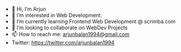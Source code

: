 - 👋 Hi, I’m Arjun
- 👀 I’m interested in Web Development.
- 🌱 I’m currently learning Frontend Web Development @ scrimba.com
- 💞️ I’m looking to collaborate on WebDev Projects
- 📫 How to reach me: arjunbalan1994@gmail.com
- Twitter: https://twitter.com/arjunbalan1994

<!---
arjunultra/arjunultra is a ✨ special ✨ repository because its `README.md` (this file) appears on your GitHub profile.
You can click the Preview link to take a look at your changes.
--->
